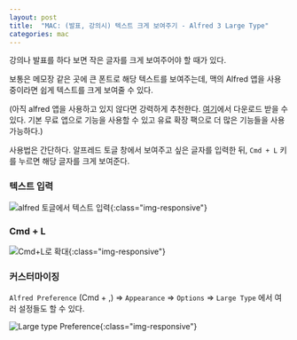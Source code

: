 ```yaml
---
layout: post
title:  "MAC: (발표, 강의시) 텍스트 크게 보여주기 - Alfred 3 Large Type"
categories: mac
---
```


강의나 발표를 하다 보면 작은 글자를 크게 보여주어야 할 때가 있다.

보통은 메모장 같은 곳에 큰 폰트로 해당 텍스트를  보여주는데, 맥의 Alfred 앱을 사용 중이라면 쉽게 텍스트를 크게 보여줄 수 있다.


(아직 alfred 앱을 사용하고 있지 않다면 강력하게 추천한다. [여기](https://www.alfredapp.com/)에서 다운로드 받을 수 있다. 기본 무료 앱으로 기능을 사용할 수 있고 유료 확장 팩으로 더 많은 기능들을 사용 가능하다.)



사용법은 간단하다. 알프레드 토글 창에서 보여주고 싶은 글자를 입력한 뒤, `Cmd + L` 키를 누르면 해당 글자를 크게 보여준다.


### 텍스트 입력

![alfred 토글에서 텍스트 입력](https://i.imgur.com/9kh8qMr.png){:class="img-responsive"}


### Cmd + L

![Cmd+L로 확대](https://i.imgur.com/0u1Phkw.png){:class="img-responsive"}

### 커스터마이징

`Alfred Preference` (Cmd + ,) => `Appearance` => `Options` => `Large Type` 에서 여러 설정들도 할 수 있다.

![Large type Preference](https://i.imgur.com/nYJ4U60.png){:class="img-responsive"}
